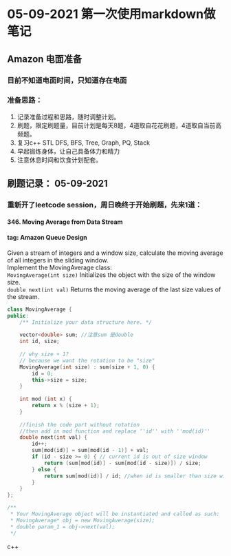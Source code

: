 # 05-09-2021 第一次使用markdown做笔记
## Amazon 电面准备
### 目前不知道电面时间，只知道存在电面  
### 准备思路：  
1. 记录准备过程和思路，随时调整计划。  
2. 刷题，限定刷题量，目前计划是每天8题，4道取自花花刷题，4道取自当前高频题。
3. 复习c++ STL DFS, BFS, Tree, Graph, PQ, Stack
4. 早起锻炼身体，让自己具备体力和精力
5. 注意休息时间和饮食计划配套。

## 刷题记录： 05-09-2021
### 重新开了leetcode session，周日晚终于开始刷题，先来1道：
#### 346. Moving Average from Data Stream
#### tag: Amazon Queue Design
Given a stream of integers and a window size, calculate the moving average of all integers in the sliding window.  
Implement the MovingAverage class:  
``MovingAverage(int size)`` Initializes the object with the size of the window size.  
``double next(int val)`` Returns the moving average of the last size values of the stream.
 
```c++
class MovingAverage {
public:
    /** Initialize your data structure here. */
    
    vector<double> sum; //注意sum 是double
    int id, size;
    
    // why size + 1?
    // because we want the rotation to be "size"
    MovingAverage(int size) : sum(size + 1, 0) { 
        id = 0;
        this->size = size;
    }
    
    int mod (int x) {
        return x % (size + 1);
    }
    
    //finish the code part without rotation
    //then add in mod function and replace ''id'' with ''mod(id)''
    double next(int val) {
        id++;
        sum[mod(id)] = sum[mod(id - 1)] + val;
        if (id - size >= 0) { // current id is out of size window
            return (sum[mod(id)] - sum[mod(id - size)]) / size;
        } else {
            return sum[mod(id)] / id; //when id is smaller than size window
        }
    }
};

/**
 * Your MovingAverage object will be instantiated and called as such:
 * MovingAverage* obj = new MovingAverage(size);
 * double param_1 = obj->next(val);
 */
 ```
 c++
